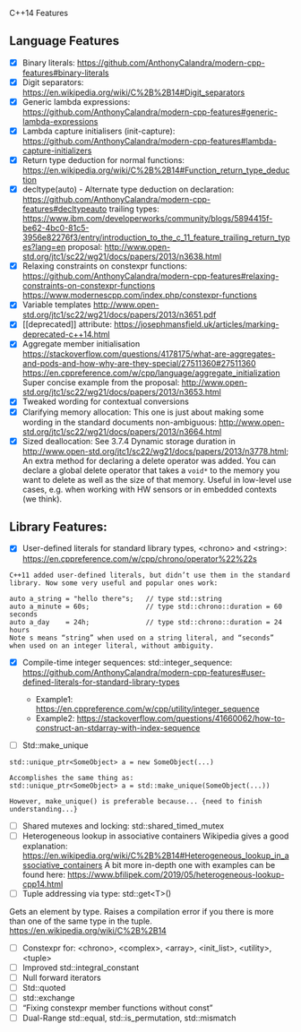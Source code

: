C++14 Features

## Language Features
- [x] Binary literals: https://github.com/AnthonyCalandra/modern-cpp-features#binary-literals
- [x] Digit separators: https://en.wikipedia.org/wiki/C%2B%2B14#Digit_separators
- [x] Generic lambda expressions: https://github.com/AnthonyCalandra/modern-cpp-features#generic-lambda-expressions
- [x] Lambda capture initialisers (init-capture): https://github.com/AnthonyCalandra/modern-cpp-features#lambda-capture-initializers
- [x] Return type deduction for normal functions: https://en.wikipedia.org/wiki/C%2B%2B14#Function_return_type_deduction
- [x] decltype(auto) - Alternate type deduction on declaration:
https://github.com/AnthonyCalandra/modern-cpp-features#decltypeauto
trailing types: https://www.ibm.com/developerworks/community/blogs/5894415f-be62-4bc0-81c5-3956e82276f3/entry/introduction_to_the_c_11_feature_trailing_return_types?lang=en
proposal: http://www.open-std.org/jtc1/sc22/wg21/docs/papers/2013/n3638.html
- [x] Relaxing constraints on constexpr functions: https://github.com/AnthonyCalandra/modern-cpp-features#relaxing-constraints-on-constexpr-functions https://www.modernescpp.com/index.php/constexpr-functions
- [x] Variable templates http://www.open-std.org/jtc1/sc22/wg21/docs/papers/2013/n3651.pdf
- [x] [[deprecated]] attribute: https://josephmansfield.uk/articles/marking-deprecated-c++14.html
- [x] Aggregate member initialisation https://stackoverflow.com/questions/4178175/what-are-aggregates-and-pods-and-how-why-are-they-special/27511360#27511360 https://en.cppreference.com/w/cpp/language/aggregate_initialization
Super concise example from the proposal: http://www.open-std.org/jtc1/sc22/wg21/docs/papers/2013/n3653.html
- [x] Tweaked wording for contextual conversions
- [x] Clarifying memory allocation: This one is just about making some wording in the standard documents non-ambiguous: http://www.open-std.org/jtc1/sc22/wg21/docs/papers/2013/n3664.html
- [x] Sized deallocation: See 3.7.4 Dynamic storage duration in http://www.open-std.org/jtc1/sc22/wg21/docs/papers/2013/n3778.html; 
An extra method for declaring a delete operator was added. You can declare a global delete operator that takes a `void*` to the memory you want to delete as well as the size of that memory. Useful in low-level use cases, e.g. when working with HW sensors or in embedded contexts (we think).

## Library Features:
- [x] User-defined literals for standard library types, \<chrono\> and \<string\>: https://en.cppreference.com/w/cpp/chrono/operator%22%22s
```
C++11 added user-defined literals, but didn’t use them in the standard library. Now some very useful and popular ones work:

auto a_string = "hello there"s;   // type std::string
auto a_minute = 60s;              // type std::chrono::duration = 60 seconds
auto a_day    = 24h;              // type std::chrono::duration = 24 hours
Note s means “string” when used on a string literal, and “seconds” when used on an integer literal, without ambiguity.
```
- [x] Compile-time integer sequences: std::integer_sequence: https://github.com/AnthonyCalandra/modern-cpp-features#user-defined-literals-for-standard-library-types

  * Example1: https://en.cppreference.com/w/cpp/utility/integer_sequence
  * Example2: https://stackoverflow.com/questions/41660062/how-to-construct-an-stdarray-with-index-sequence

- [ ] Std::make_unique
```
std::unique_ptr<SomeObject> a = new SomeObject(...)

Accomplishes the same thing as: 
std::unique_ptr<SomeObject> a = std::make_unique(SomeObject(...))

However, make_unique() is preferable because... {need to finish understanding...}
```

- [ ] Shared mutexes and locking: std::shared_timed_mutex
- [ ] Heterogeneous lookup in associative containers
Wikipedia gives a good explanation: https://en.wikipedia.org/wiki/C%2B%2B14#Heterogeneous_lookup_in_associative_containers
A bit more in-depth one with examples can be found here: https://www.bfilipek.com/2019/05/heterogeneous-lookup-cpp14.html
- [ ] Tuple addressing via type: std::get\<T\>()

Gets an element by type. Raises a compilation error if you there is more than one of the same type in the tuple.
https://en.wikipedia.org/wiki/C%2B%2B14

- [ ] Constexpr for: \<chrono\>, \<complex\>, \<array\>, \<init_list\>, \<utility\>, \<tuple\>
- [ ] Improved std::integral_constant
- [ ] Null forward iterators
- [ ] Std::quoted
- [ ] std::exchange
- [ ] “Fixing constexpr member functions without const”
- [ ] Dual-Range std::equal, std::is_permutation, std::mismatch

